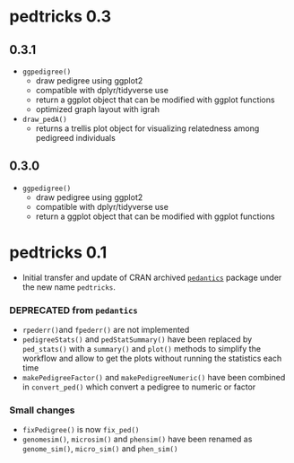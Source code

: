 # pedtricks 0.3

## 0.3.1

- `ggpedigree()`
  - draw pedigree using ggplot2
  - compatible with dplyr/tidyverse use
  - return a ggplot object that can be modified with ggplot functions
  - optimized graph layout with igrah
- `draw_pedA()`
  - returns a trellis plot object for visualizing relatedness among pedigreed individuals

## 0.3.0

- `ggpedigree()`
  - draw pedigree using ggplot2
  - compatible with dplyr/tidyverse use
  - return a ggplot object that can be modified with ggplot functions


# pedtricks 0.1

- Initial transfer and update of CRAN archived [`pedantics`](https://CRAN.R-project.org/package=pedantics) package under the new name `pedtricks`.

### DEPRECATED from `pedantics`

- `rpederr()`and `fpederr()` are  not implemented
- `pedigreeStats()` and `pedStatSummary()` have been replaced by `ped_stats()` with a `summary()` and `plot()` methods to simplify the workflow and allow to get the plots without running the statistics each time
- `makePedigreeFactor()` and `makePedigreeNumeric()` have been combined in `convert_ped()` which convert a pedigree to numeric or factor
      
### Small changes

- `fixPedigree()` is now `fix_ped()`
- `genomesim()`, `microsim()` and `phensim()` have been renamed as `genome_sim()`, `micro_sim()` and `phen_sim()`

